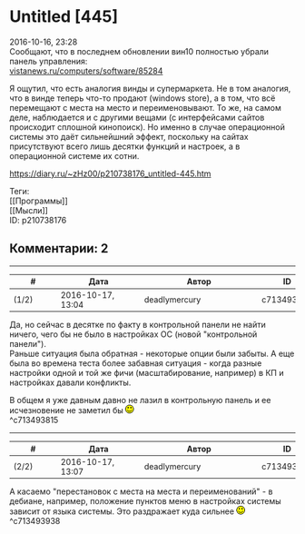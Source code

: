 Untitled [445]
==============

  
2016-10-16, 23:28  
 Сообщают, что в последнем обновлении вин10 полностью убрали панель управления:   
  [vistanews.ru/computers/software/85284](http://vistanews.ru/computers/software/85284)    
   
 Я ощутил, что есть аналогия винды и супермаркета. Не в том аналогия, что в винде теперь что-то продают (windows store), а в том, что всё перемещают с места на место и переименовывают. То же, на самом деле, наблюдается и с другими вещами (с интерфейсами сайтов происходит сплошной кинопоиск). Но именно в случае операционной системы это даёт сильнейшний эффект, поскольку на сайтах присутствуют всего лишь десятки функций и настроек, а в операционной системе их сотни.   
  
<https://diary.ru/~zHz00/p210738176_untitled-445.htm>  
  
Теги:  
[[Программы]]  
[[Мысли]]  
ID: p210738176  


Комментарии: 2
--------------

  


---



|         #         |              Дата              |                     Автор                     |           ID           |
| --- | --- | --- | --- |
| (1/2) | 2016-10-17, 13:04 | deadlymercury | c713493815 |

  
 Да, но сейчас в десятке по факту в контрольной панели не найти ничего, чего бы не было в настройках ОС (новой "контрольной панели").   
 Раньше ситуация была обратная - некоторые опции были забыты. А еще была во времена теста более забавная ситуация - когда разные настройки одной и той же фичи (масштабирование, например) в КП и настройках давали конфликты.   
   
 В общем я уже давным давно не лазил в контрольную панель и ее исчезновение не заметил бы ![:)](pics/3.gif)   
 ^c713493815

---



|         #         |              Дата              |                     Автор                     |           ID           |
| --- | --- | --- | --- |
| (2/2) | 2016-10-17, 13:07 | deadlymercury | c713493938 |

  
 А касаемо "перестановок с места на места и переименований" - в дебиане, например, положение пунктов меню в настройках системы зависит от языка системы. Это раздражает куда сильнее ![:)](pics/3.gif)   
 ^c713493938